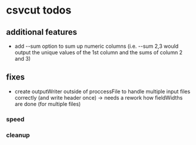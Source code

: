# csvcut todos

## additional features
* add --sum option to sum up numeric columns (i.e. --sum 2,3 would output the unique values of the 1st column and the sums of column 2 and 3)

## fixes
* create outputWriter outside of proccessFile to handle multiple input files correctly (and write header once) -> needs a rework how fieldWidths are done (for multiple files)

### speed

### cleanup

